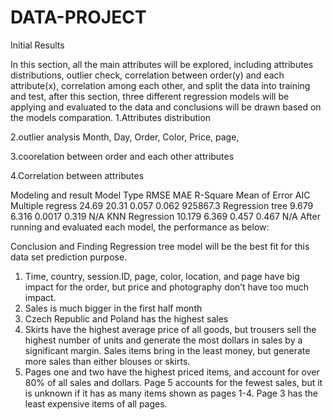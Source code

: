 # DATA-PROJECT
Initial Results 

In this section, all the main attributes will be explored, including attributes distributions, outlier check, correlation between order(y) and each attribute(x), correlation among each other, and split the data into training and test, after this section, three different regression models will be applying and evaluated to the data and conclusions will be drawn based on the models comparation.
1.Attributes distribution
             
2.outlier analysis 
Month, Day, Order, Color, Price, page,
      





3.coorelation between order and each other attributes
            





4.Correlation between attributes 
 







Modeling and result 
Model Type	RMSE	MAE	R-Square	Mean of Error	AIC
Multiple regress	24.69	20.31	0.057	0.062	925867.3
Regression tree	9.679	6.316	0.0017	0.319	N/A
KNN Regression	10.179	6.369	0.457	0.467	N/A
After running and evaluated each model, the performance as below:



Conclusion and Finding 
Regression tree model will be the best fit for this data set prediction purpose.
1.	Time, country, session.ID, page, color, location, and page have big impact for the order, but price and photography don’t have too much impact.
2.	Sales is much bigger in the first half month
3.	Czech Republic and Poland has the highest sales 
4.	Skirts have the highest average price of all goods, but trousers sell the highest number of units and generate the most dollars in sales by a significant margin. Sales items bring in the least money, but generate more sales than either blouses or skirts.
5.	Pages one and two have the highest priced items, and account for over 80% of all sales and dollars. Page 5 accounts for the fewest sales, but it is unknown if it has as many items shown as pages 1-4. Page 3 has the least expensive items of all pages.
     
